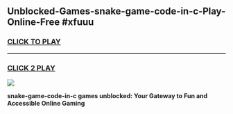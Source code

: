 
## Unblocked-Games-snake-game-code-in-c-Play-Online-Free #xfuuu
<h3>
<a href="https://us.freeplayer.one?title=snake-game-code-in-c&ref=10M">CLICK TO PLAY</a></h3>
<hr>

<h3>
<a href="https://us.freeplayer.one?title=snake-game-code-in-c&ref=10M">CLICK 2 PLAY</a>
  
</h3>

<a href="https://us.freeplayer.one?title=snake-game-code-in-c&ref=10M"><img src="https://clearcache.store/games.png"></a>


**snake-game-code-in-c games unblocked: Your Gateway to Fun and Accessible Online Gaming**
